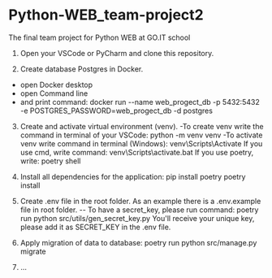 # Python-WEB_team-project2
The final team project for Python WEB at GO.IT school

1) Open your VSCode or PyCharm and clone this repository.


2) Create database Postgres in Docker. 
- open Docker desktop
- open Command line 
- and print command:
docker run --name web_progect_db -p 5432:5432 -e POSTGRES_PASSWORD=web_progect_db -d postgres

3)  Create and activate virtual environment (venv). 
-To create venv write the command in terminal of your VSCode:
python -m venv venv
-To activate venv write command in terminal (Windows):
venv\Scripts\Activate
If you use cmd, write command:
venv\Scripts\activate.bat
If you use poetry, write:
poetry shell

4) Install all dependencies for the application:
pip install poetry
poetry install

5) Create .env file in the root folder. As an example there is a .env.example file in root folder.
-- To have a secret_key, please run command:
poetry run python src/utils/gen_secret_key.py
You'll receive your unique key, please add it as SECRET_KEY in the .env file.

6) Apply migration of data to database:
poetry run python src/manage.py migrate

7) ...

